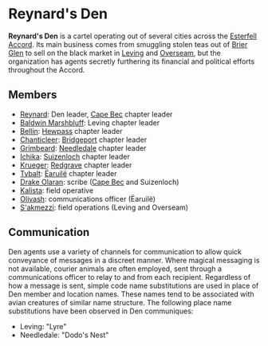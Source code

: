 # Reynard's Den

**Reynard's Den** is a cartel operating out of several cities across the [Esterfell Accord](../../societies/esterfell-accord/esterfell-accord.md). Its main business comes from smuggling stolen teas out of [Brier Glen](../../societies/esterfell-accord/brier-glen.md) to sell on the black market in [Leving](../../societies/esterfell-accord/leving/leving.md) and [Overseam](../../societies/esterfell-accord/overseam.md), but the organization has agents secretly furthering its financial and political efforts throughout the Accord.

## Members

- [Reynard](members/reynard.md): Den leader, [Cape Bec](../../societies/esterfell-accord/cape-bec/cape-bec.md) chapter leader
- [Baldwin Marshbluff](../gilded-purse/members/baldwin-marshbluff.md): Leving chapter leader
- [Bellin](members/bellin.md): [Hewpass](../../societies/esterfell-accord/hewpass.md) chapter leader
- [Chanticleer](members/chanticleer.md): [Bridgeport](../../societies/esterfell-accord/bridgeport.md) chapter leader
- [Grimbeard](members/grimbeard.md): [Needledale](../../societies/esterfell-accord/needledale.md) chapter leader
- [Ichika](members/ichika.md): [Suizenloch](../../societies/esterfell-accord/suizenloch.md) chapter leader
- [Krueger](members/krueger.md): [Redgrave](../../societies/esterfell-accord/redgrave.md) chapter leader
- [Tybalt](members/tybalt.md): [Ëaruilë](../../societies/esterfell-accord/earuile.md) chapter leader
- [Drake Olaran](members/drake-olaran.md): scribe ([Cape Bec](../../societies/esterfell-accord/cape-luz.md) and Suizenloch)
- [Kalista](members/kalista.md): field operative
- [Olivash](members/olivash.md): communications officer (Ëaruilë)
- [S'akmezzi](members/sakmezzi.md): field operations (Leving and Overseam)

## Communication

Den agents use a variety of channels for communication to allow quick conveyance of messages in a discreet manner. Where magical messaging is not available, courier animals are often employed, sent through a communications officer to relay to and from each recipient. Regardless of how a message is sent, simple code name substitutions are used in place of Den member and location names. These names tend to be associated with avian creatures of similar name structure. The following place name substitutions have been observed in Den communiques:

- Leving: "Lyre"
- Needledale: "Dodo's Nest"
